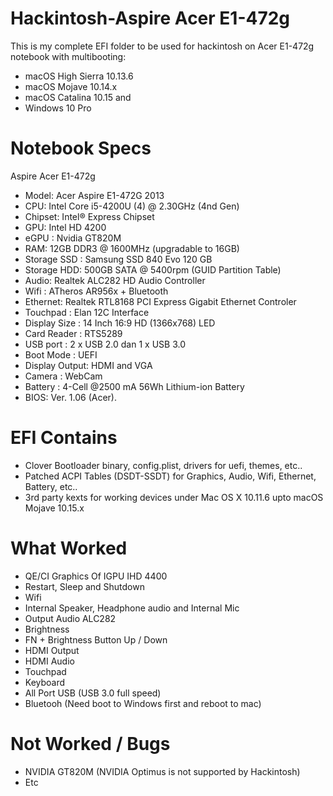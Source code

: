 # Hackintosh-Aspire Acer E1-472g
This is my complete EFI folder to be used for hackintosh on Acer E1-472g notebook with multibooting:
- macOS High Sierra 10.13.6
- macOS Mojave 10.14.x
- macOS Catalina 10.15 and
- Windows 10 Pro

# Notebook Specs
 Aspire Acer E1-472g
 - Model: Acer Aspire E1-472G 2013
 - CPU: Intel Core i5-4200U (4) @ 2.30GHz (4nd Gen)
 - Chipset: Intel® Express Chipset
 - GPU: Intel HD 4200
 - eGPU : Nvidia GT820M
 - RAM: 12GB DDR3 @ 1600MHz (upgradable to 16GB)
 - Storage SSD : Samsung SSD 840 Evo 120 GB
 - Storage HDD: 500GB SATA @ 5400rpm (GUID Partition Table)
 - Audio: Realtek ALC282 HD Audio Controller
 - Wifi : ATheros AR956x + Bluetooth
 - Ethernet: Realtek RTL8168 PCI Express Gigabit Ethernet Controler
 - Touchpad : Elan 12C Interface
 - Display Size : 14 Inch 16:9 HD (1366x768) LED
 - Card Reader : RTS5289
 - USB port : 2 x USB 2.0 dan 1 x USB 3.0
 - Boot Mode : UEFI
 - Display Output: HDMI and VGA
 - Camera : WebCam
 - Battery : 4-Cell @2500 mA 56Wh Lithium-ion Battery
 - BIOS: Ver. 1.06 (Acer).


# EFI Contains
 - Clover Bootloader binary, config.plist, drivers for uefi, themes, etc..
 - Patched ACPI Tables (DSDT-SSDT) for Graphics, Audio, Wifi, Ethernet, Battery, etc..
 - 3rd party kexts for working devices under Mac OS X 10.11.6 upto macOS Mojave 10.15.x
 
# What Worked
- QE/CI Graphics Of IGPU IHD 4400
- Restart, Sleep and Shutdown
- Wifi
- Internal Speaker, Headphone audio and Internal Mic
- Output Audio ALC282
- Brightness 
- FN + Brightness Button Up / Down
- HDMI Output
- HDMI Audio
- Touchpad
- Keyboard
- All Port USB (USB 3.0 full speed)
- Bluetooh (Need boot to Windows first and reboot to mac)

# Not Worked / Bugs
- NVIDIA GT820M (NVIDIA Optimus is not supported by Hackintosh)
- Etc
